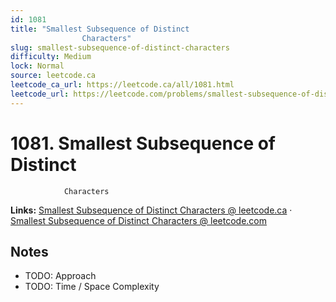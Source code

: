 ```yaml
--- 
id: 1081
title: "Smallest Subsequence of Distinct
                Characters"
slug: smallest-subsequence-of-distinct-characters
difficulty: Medium
lock: Normal
source: leetcode.ca
leetcode_ca_url: https://leetcode.ca/all/1081.html
leetcode_url: https://leetcode.com/problems/smallest-subsequence-of-distinct-characters/
---
```


# 1081. Smallest Subsequence of Distinct
                Characters

**Links:** [Smallest Subsequence of Distinct
                Characters @ leetcode.ca](https://leetcode.ca/all/1081.html) · [Smallest Subsequence of Distinct
                Characters @ leetcode.com](https://leetcode.com/problems/smallest-subsequence-of-distinct-characters/)

## Notes
- TODO: Approach
- TODO: Time / Space Complexity
